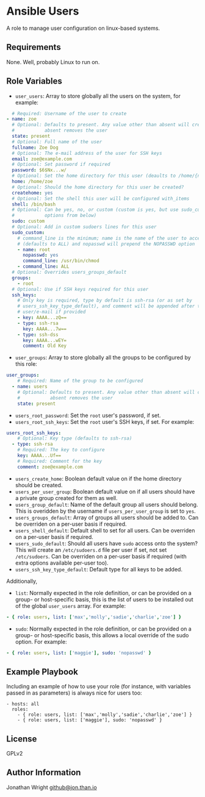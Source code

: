 # Ansible Users

A role to manage user configuration on linux-based systems.

## Requirements

None. Well, probably Linux to run on.

## Role Variables

* `user_users`: Array to store globally all the users on the system, for example:

```yaml
  # Required: Username of the user to create
- name: zoe
  # Optional: Defaults to present. Any value other than absent will create,
  #           absent removes the user
  state: present
  # Optional: Full name of the user
  fullname: Zoe Dog
  # Optional: The e-mail address of the user for SSH keys
  email: zoe@example.com
  # Optional: Set password if required
  password: $6$Nx...w/
  # Optional: Set the home directory for this user (deaults to /home/{name})
  home: /home/zoe
  # Optional: Should the home directory for this user be created?
  createhome: yes
  # Optional: Set the shell this user will be configured with_items
  shell: /bin/bash
  # Optional: Can be yes, no, or custom (custom is yes, but use sudo_custom
  #           options from below)
  sudo: custom
  # Optional: Add in custom sudoers lines for this user
  sudo_custom:
    # command_line is the minimum; name is the name of the user to access
    # (defaults to ALL) and nopasswd will prepend the NOPASSWD option
    - name: root
      nopasswd: yes
      command_line: /usr/bin/chmod
    - command_line: ALL
  # Optional: Overrides users_groups_default
  groups:
    - root
  # Optional: Use if SSH keys required for this user
  ssh_keys:
    # Only key is required, type by default is ssh-rsa (or as set by
    # users_ssh_key_type_default), and comment will be appended after the
    # user/e-mail if provided
    - key: AAAA...zQ==
    - type: ssh-rsa
      key: AAAA...7w==
    - type: ssh-dss
      key: AAAA...wEY=
      comment: Old Key
```

* `user_groups`: Array to store globally all the groups to be configured by this role:

```yaml
user_groups:
    # Required: Name of the group to be configured
  - name: users
    # Optional: Defaults to present. Any value other than absent will create,
    #           absent removes the user
    state: present
```

* `users_root_password`: Set the `root` user's password, if set.
* `users_root_ssh_keys`: Set the `root` user's SSH keys, if set. For example:

```yaml
users_root_ssh_keys:
    # Optional: Key type (defaults to ssh-rsa)
  - type: ssh-rsa
    # Required: The key to configure
    key: AAAA...Uf==
    # Required: Comment for the key
    comment: zoe@example.com
```

* `users_create_home`: Boolean default value on if the home directory should be created.
* `users_per_user_group`: Boolean default value on if all users should have a private group created for them as well.
* `users_group_default`: Name of the default group all users should belong. This is overidden by the username if `users_per_user_group` is set to `yes`.
* `users_groups_default`: Array of groups all users should be added to. Can be overriden on a per-user basis if required.
* `users_shell_default`: Default shell to set for all users. Can be overriden on a per-user basis if required.
* `users_sudo_default`: Should all users have `sudo` access onto the system? This will create an `/etc/sudoers.d` file per user if set, not set `/etc/sudoers`. Can be overriden on a per-user basis if required (with extra options available per-user too).
* `users_ssh_key_type_default`: Default type for all keys to be added.

Additionally,

* `list`: Normally expected in the role definition, or can be provided on a group- or host-specific basis, this is the list of users to be installed out of the global `user_users` array. For example:

```yaml
- { role: users, list: ['max','molly','sadie','charlie','zoe'] }
```

* `sudo`: Normally expected in the role definition, or can be provided on a group- or host-specific basis, this allows a local override of the sudo option. For example:

```yaml
- { role: users, list: ['maggie'], sudo: 'nopasswd' }
```

## Example Playbook

Including an example of how to use your role (for instance, with variables passed in as parameters) is always nice for users too:

    - hosts: all
      roles:
        - { role: users, list: ['max','molly','sadie','charlie','zoe'] }
        - { role: users, list: ['maggie'], sudo: 'nopasswd' }

## License

GPLv2

## Author Information

Jonathan Wright <github@jon.than.io>
